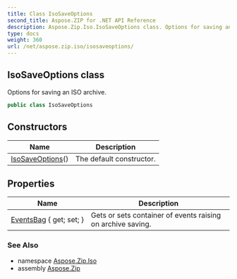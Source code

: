 ```yaml
---
title: Class IsoSaveOptions
second_title: Aspose.ZIP for .NET API Reference
description: Aspose.Zip.Iso.IsoSaveOptions class. Options for saving an ISO archive
type: docs
weight: 360
url: /net/aspose.zip.iso/isosaveoptions/
---
```

## IsoSaveOptions class

Options for saving an ISO archive.

```csharp
public class IsoSaveOptions
```

## Constructors

| Name | Description |
| --- | --- |
| [IsoSaveOptions](isosaveoptions/)() | The default constructor. |

## Properties

| Name | Description |
| --- | --- |
| [EventsBag](../../aspose.zip.iso/isosaveoptions/eventsbag/) { get; set; } | Gets or sets container of events raising on archive saving. |

### See Also

* namespace [Aspose.Zip.Iso](../../aspose.zip.iso/)
* assembly [Aspose.Zip](../../)


